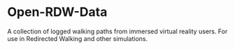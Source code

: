 # Open-RDW-Data
A collection of logged walking paths from immersed virtual reality users.  For use in Redirected Walking and other simulations.
